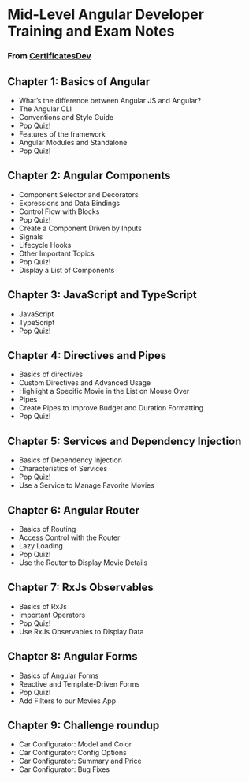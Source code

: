 # Mid-Level Angular Developer Training and Exam Notes
### From [CertificatesDev](https://certificates.dev/angular#top)

## Chapter 1: Basics of Angular
  - What’s the difference between Angular JS and Angular?
  - The Angular CLI
  - Conventions and Style Guide
  - Pop Quiz!
  - Features of the framework
  - Angular Modules and Standalone
  - Pop Quiz!
## Chapter 2: Angular Components
  - Component Selector and Decorators
  - Expressions and Data Bindings
  - Control Flow with Blocks
  - Pop Quiz!
  - Create a Component Driven by Inputs
  - Signals
  - Lifecycle Hooks
  - Other Important Topics
  - Pop Quiz!
  - Display a List of Components
## Chapter 3: JavaScript and TypeScript
  - JavaScript
  - TypeScript
  - Pop Quiz!
## Chapter 4: Directives and Pipes
  - Basics of directives
  - Custom Directives and Advanced Usage
  - Highlight a Specific Movie in the List on Mouse Over
  - Pipes
  - Create Pipes to Improve Budget and Duration Formatting
  - Pop Quiz!
## Chapter 5: Services and Dependency Injection
  - Basics of Dependency Injection
  - Characteristics of Services
  - Pop Quiz!
  - Use a Service to Manage Favorite Movies
## Chapter 6: Angular Router
  - Basics of Routing
  - Access Control with the Router
  - Lazy Loading
  - Pop Quiz!
  - Use the Router to Display Movie Details
## Chapter 7: RxJs Observables
  - Basics of RxJs
  - Important Operators
  - Pop Quiz!
  - Use RxJs Observables to Display Data
## Chapter 8: Angular Forms
  - Basics of Angular Forms
  - Reactive and Template-Driven Forms
  - Pop Quiz!
  - Add Filters to our Movies App
## Chapter 9: Challenge roundup
  - Car Configurator: Model and Color
  - Car Configurator: Config Options
  - Car Configurator: Summary and Price
  - Car Configurator: Bug Fixes
